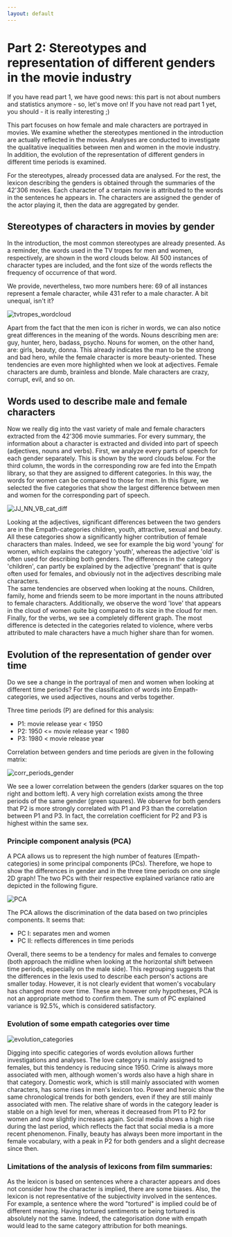 ```yaml
---
layout: default
---
```


# Part 2: Stereotypes and representation of different genders in the movie industry
If you have read part 1, we have good news: this part is not about numbers and statistics anymore - so, let's move on! If you have not read part 1 yet, you should - it is really interesting ;)

This part focuses on how female and male characters are portrayed in movies. We examine whether the stereotypes mentioned in the introduction are actually reflected in the movies. Analyses are conducted to investigate the qualitative inequalities between men and women in the movie industry. In addition, the evolution of the representation of different genders in different time periods is examined. 

For the stereotypes, already processed data are analysed. For the rest, the lexicon describing the genders is obtained through the summaries of the 42'306 movies. Each character of a certain movie is attributed to the words in the sentences he appears in. The characters are assigned the gender of the actor playing it, then the data are aggregated by gender.

## Stereotypes of characters in movies by gender
In the introduction, the most common stereotypes are already presented. As a reminder, the words used in the TV tropes for men and women, respectively, are shown in the word clouds below. All 500 instances of character types are included, and the font size of the words reflects the frequency of occurrence of that word.

We provide, nevertheless, two more numbers here: 69 of all instances represent a female character, while 431 refer to a male character. A bit unequal, isn't it?

![tvtropes_wordcloud](https://user-images.githubusercontent.com/114232327/209007228-546626e2-7177-4a72-95ab-766a2d4c6644.png)

Apart from the fact that the men icon is richer in words, we can also notice great differences in the meaning of the words. Nouns describing men are: guy, hunter, hero, badass, psycho. Nouns for women, on the other hand, are: girls, beauty, donna. This already indicates the man to be the strong and bad hero, while the female character is more beauty-oriented. These tendencies are even more highlighted when we look at adjectives. Female characters are dumb, brainless and blonde. Male characters are crazy, corrupt, evil, and so on.


## Words used to describe male and female characters
Now we really dig into the vast variety of male and female characters extracted from the 42'306 movie summaries. For every summary, the information about a character is extracted and divided into part of speech (adjectives, nouns and verbs). First, we analyze every parts of speech for each gender separately. This is shown by the word clouds below. For the third column, the words in the corresponding row are fed into the Empath library, so that they are assigned to different categories. In this way, the words for women can be compared to those for men. In this figure, we selected the five categories that show the largest difference between men and women for the corresponding part of speech.

![JJ_NN_VB_cat_diff](https://user-images.githubusercontent.com/114232327/209007446-ebce514e-011a-4ef8-a153-c28d0140f655.png)

Looking at the adjectives, significant differences between the two genders are in the Empath-categories children, youth, attractive, sexual and beauty. All these categories show a significantly higher contribution of female characters than males. Indeed, we see for example the big word 'young' for women, which explains the category 'youth', whereas the adjective 'old' is often used for describing both genders. The differences in the category 'children', can partly be explained by the adjective 'pregnant' that is quite often used for females, and obviously not in the adjectives describing male characters. \
The same tendencies are observed when looking at the nouns. Children, family, home and friends seem to be more important in the nouns attributed to female characters. Additionally, we observe the word 'love' that appears in the cloud of women quite big compared to its size in the cloud for men. \
Finally, for the verbs, we see a completely different graph. The most difference is detected in the categories related to violence, where verbs attributed to male characters have a much higher share than for women.


## Evolution of the representation of gender over time
Do we see a change in the portrayal of men and women when looking at different time periods? For the classification of words into Empath-categories, we used adjectives, nouns and verbs together.

Three time periods (P) are defined for this analysis:
* P1:         movie release year < 1950
* P2: 1950 <= movie release year < 1980
* P3: 1980 <  movie release year

Correlation between genders and time periods are given in the following matrix:

![corr_periods_gender](https://user-images.githubusercontent.com/114232327/209010234-a1d60ec9-0254-4696-90c7-042561da8cee.png)

We see a lower correlation between the genders (darker squares on the top right and bottom left). A very high correlation exists among the three periods of the same gender (green squares). We observe for both genders that P2 is more strongly correlated with P1 and P3 than the correlation between P1 and P3. In fact, the correlation coefficient for P2 and P3 is highest within the same sex.


### Principle component analysis (PCA)
A PCA allows us to represent the high number of features (Empath-categories) in some principal components (PCs). Therefore, we hope to show the differences in gender and in the three time periods on one single 2D graph! The two PCs with their respective explained variance ratio are depicted in the following figure. 

![PCA](https://user-images.githubusercontent.com/114232327/209010620-b254b5d5-e00b-45dd-97d9-4e61945340aa.png)

The PCA allows the discrimination of the data based on two principles components. It seems that:
* PC I: separates men and women
* PC II: reflects differences in time periods

Overall, there seems to be a tendency for males and females to converge (both approach the midline when looking at the horizontal shift between time periods, especially on the male side). This regrouping suggests that the differences in the lexis used to describe each person's actions are smaller today. However, it is not clearly evident that women's vocabulary has changed more over time. These are however only hypotheses, PCA is not an appropriate method to confirm them. The sum of PC explained variance is 92.5%, which is considered satisfactory.



### Evolution of some empath categories over time

![evolution_categories](https://user-images.githubusercontent.com/114232327/209010664-a3564c56-3e8b-4328-9cd7-80b564038725.png)

  
Digging into specific categories of words evolution allows further investigations and analyses. The love category is mainly assigned to females, but this tendency is reducing since 1950. Crime is always more associated with men, although women's words also have a high share in that category. Domestic work, which is still mainly associated with women characters, has some rises in men's lexicon too. Power and heroic show the same chronological trends for both genders, even if they are still mainly associated with men. The relative share of words in the category leader is stable on a high level for men, whereas it decreased from P1 to P2 for women and now slightly increases again. Social media shows a high rise during the last period, which reflects the fact that social media is a more recent phenomenon. Finally, beauty has always been more important in the female vocabulary, with a peak in P2 for both genders and a slight decrease since then.

### Limitations of the analysis of lexicons from film summaries:

As the lexicon is based on sentences where a character appears and does not consider how the character is implied, there are some biases. Also, the lexicon is not representative of the subjectivity involved in the sentences. For example, a sentence where the word "tortured" is implied could be of different meaning. Having tortured sentiments or being tortured is absolutely not the same. Indeed, the categorisation done with empath would lead to the same category attribution for both meanings.


